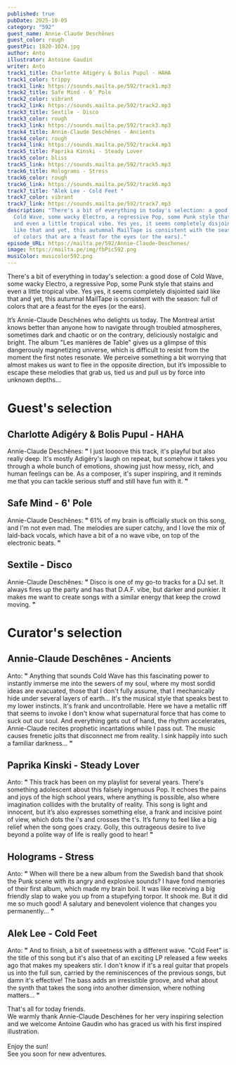 ```yaml
---
published: true
pubDate: 2025-10-05
category: "592"
guest_name: Annie-Claude Deschênes
guest_color: rough
guestPic: 1820-1024.jpg
author: Anto
illustrator: Antoine Gaudin
writer: Anto
track1_title: Charlotte Adigéry & Bolis Pupul - HAHA
track1_color: trippy
track1_link: https://sounds.mailta.pe/592/track1.mp3
track2_title: Safe Mind - 6' Pole
track2_color: vibrant
track2_link: https://sounds.mailta.pe/592/track2.mp3
track3_title: Sextile - Disco
track3_color: rough
track3_link: https://sounds.mailta.pe/592/track3.mp3
track4_title: Annie-Claude Deschênes - Ancients
track4_color: rough
track4_link: https://sounds.mailta.pe/592/track4.mp3
track5_title: Paprika Kinski - Steady Lover
track5_color: bliss
track5_link: https://sounds.mailta.pe/592/track5.mp3
track6_title: Holograms - Stress
track6_color: rough
track6_link: https://sounds.mailta.pe/592/track6.mp3
track7_title: "Alek Lee - Cold Feet "
track7_color: vibrant
track7_link: https://sounds.mailta.pe/592/track7.mp3
description: "There's a bit of everything in today's selection: a good dose of
  Cold Wave, some wacky Electro, a regressive Pop, some Punk style that stains
  and even a little tropical vibe. Yes yes, it seems completely disjointed said
  like that and yet, this autumnal MailTape is consistent with the season: full
  of colors that are a feast for the eyes (or the ears)."
episode_URL: https://mailta.pe/592/Annie-Claude-Deschenes/
image: https://mailta.pe/img/fbPic592.png
musiColor: musicolor592.png
---
```

There's a bit of everything in today's selection: a good dose of Cold Wave, some wacky Electro, a regressive Pop, some Punk style that stains and even a little tropical vibe. Yes yes, it seems completely disjointed said like that and yet, this autumnal MailTape is consistent with the season: full of colors that are a feast for the eyes (or the ears).

It’s Annie-Claude Deschênes who delights us today. The Montreal artist knows better than anyone how to navigate through troubled atmospheres, sometimes dark and chaotic or on the contrary, deliciously nostalgic and bright. The album "Les manières de Table" gives us a glimpse of this dangerously magnetizing universe, which is difficult to resist from the moment the first notes resonate. We perceive something a bit worrying that almost makes us want to flee in the opposite direction, but it’s impossible to escape these melodies that grab us, tied us and pull us by force into unknown depths...

# Guest's selection

## Charlotte Adigéry & Bolis Pupul - HAHA

 Annie-Claude Deschênes: **"** I just loooove this track, it's playful but also really deep. It's mostly Adigéry's laugh on repeat, but somehow it takes you through a whole bunch of emotions, showing just how messy, rich, and human feelings can be. As a composer, it's super inspiring, and it reminds me that you can tackle serious stuff and still have fun with it. **"** 

## Safe Mind - 6' Pole

 Annie-Claude Deschênes: **"** 61% of my brain is officially stuck on this song, and I'm not even mad. The melodies are super catchy, and I love the mix of laid-back vocals, which have a bit of a no wave vibe, on top of the electronic beats. **"** 

## Sextile - Disco

 Annie-Claude Deschênes: **"** Disco is one of my go-to tracks for a DJ set. It always fires up the party and has that D.A.F. vibe, but darker and punkier. It makes me want to create songs with a similar energy that keep the crowd moving. **"** 

# Curator's selection

## Annie-Claude Deschênes - Ancients

 Anto: **"** Anything that sounds Cold Wave has this fascinating power to instantly immerse me into the sewers of my soul, where my most sordid ideas are evacuated, those that I don't fully assume, that I mechanically hide under several layers of earth... It's the musical style that speaks best to my lower instincts. It's frank and uncontrollable. Here we have a metallic riff that seems to invoke I don't know what supernatural force that has come to suck out our soul. And everything gets out of hand, the rhythm accelerates, Annie-Claude recites prophetic incantations while I pass out. The music causes frenetic jolts that disconnect me from reality. I sink happily into such a familiar darkness... **"** 

## Paprika Kinski - Steady Lover

 Anto: **"** This track has been on my playlist for several years. There's something adolescent about this falsely ingenuous Pop. It echoes the pains and joys of the high school years, where anything is possible, also where imagination collides with the brutality of reality. This song is light and innocent, but it’s also expresses something else, a frank and incisive point of view, which dots the i's and crosses the t's. It’s funny to feel like a big relief when the song goes crazy. Golly, this outrageous desire to live beyond a polite way of life is really good to hear! **"** 

## Holograms - Stress

 Anto: **"** When will there be a new album from the Swedish band that shook the Punk scene with its angry and explosive sounds? I have fond memories of their first album, which made my brain boil. It was like receiving a big friendly slap to wake you up from a stupefying torpor. It shook me. But it did me so much good! A salutary and benevolent violence that changes you permanently... **"** 

## Alek Lee - Cold Feet 

 Anto: **"** And to finish, a bit of sweetness with a different wave. "Cold Feet" is the title of this song but it's also that of an exciting LP released a few weeks ago that makes my speakers stir. I don't know if it's a real guitar that propels us into the full sun, carried by the reminiscences of the previous songs, but damn it's effective! The bass adds an irresistible groove, and what about the synth that takes the song into another dimension, where nothing matters... **"** 

 That's all for today friends.\
We warmly thank Annie-Claude Deschènes for her very inspiring selection and we welcome Antoine Gaudin who has graced us with his first inspired illustration.\
\
 Enjoy the sun!\
See you soon for new adventures.
